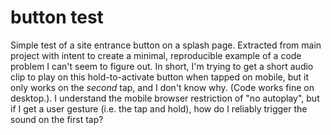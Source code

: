 # button test
Simple test of a site entrance button on a splash page. Extracted from main project with intent to create a minimal, reproducible example of a code problem I can't seem to figure out. In short, I'm trying to get a short audio clip to play on this hold-to-activate button when tapped on mobile, but it only works on the *second* tap, and I don't know why. (Code works fine on desktop.). I understand the mobile browser restriction of "no autoplay", but if I get a user gesture (i.e. the tap and hold), how do I reliably trigger the sound on the first tap?
